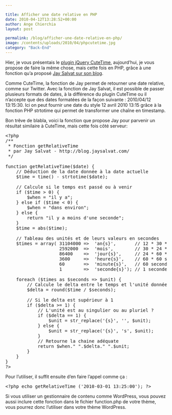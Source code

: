 ```yaml
---

title: Afficher une date relative en PHP
date: 2010-04-12T13:28:52+00:00
author: Ange Chierchia
layout: post

permalink: /blog/afficher-une-date-relative-en-php/
image: /contents/uploads/2010/04/phpcutetime.jpg
category: "Back-End"
---
```

Hier, je vous présentais le [plugin jQuery CuteTime](http://chierchia.fr/ajax-javascript/plugin-jquery-cutetime-affichez-vos-dates-comme-sur-twitter/ "Afficher de jolies dates en jQuery grâce à CuteTime"), aujourd&rsquo;hui, je vous propose de faire la même chose, mais cette fois en PHP, grâce à une fonction qu&rsquo;a proposé <a title="Temps relatif en PHP" href="http://blog.jaysalvat.com/articles/temps-relatif-en-php.php" target="_blank">Jay Salvat sur son blog</a>.<!--more-->

Comme CuteTime, la fonction de Jay permet de retourner une date relative, comme sur Twitter. Avec la fonction de Jay Salvat, il est possible de passer plusieurs formats de dates, à la différence du plugin CuteTime ou il n&rsquo;accepte que des dates formatées de la façon suivante : 2010/04/12 13:15:30. Ici on peut fournir une date du style 12 avril 2010 13:15 grâce à la fonction PHP strtotime qui permet de transformer une chaîne en timestamp.

Bon trêve de blabla, voici la fonction que propose Jay pour parvenir un résultat similaire à CuteTime, mais cette fois côté serveur:

<pre class="brush:php">&lt;?php
/**
 * Fonction getRelativeTime
 * par Jay Salvat - http://blog.jaysalvat.com/
 */

function getRelativeTime($date) {
    // Déduction de la date donnée à la date actuelle
    $time = time() - strtotime($date); 

    // Calcule si le temps est passé ou à venir
    if ($time &gt; 0) {
        $when = "il y a";
    } else if ($time &lt; 0) {
        $when = "dans environ";
    } else {
        return "il y a moins d'une seconde";
    }
    $time = abs($time); 

    // Tableau des unités et de leurs valeurs en secondes
    $times = array( 31104000 =&gt;  'an{s}',       // 12 * 30 * 24 * 60 * 60 secondes
                    2592000  =&gt;  'mois',        // 30 * 24 * 60 * 60 secondes
                    86400    =&gt;  'jour{s}',     // 24 * 60 * 60 secondes
                    3600     =&gt;  'heure{s}',    // 60 * 60 secondes
                    60       =&gt;  'minute{s}',   // 60 secondes
                    1        =&gt;  'seconde{s}'); // 1 seconde         

    foreach ($times as $seconds =&gt; $unit) {
        // Calcule le delta entre le temps et l'unité donnée
        $delta = round($time / $seconds); 

        // Si le delta est supérieur à 1
        if ($delta &gt;= 1) {
            // L'unité est au singulier ou au pluriel ?
            if ($delta == 1) {
                $unit = str_replace('{s}', '', $unit);
            } else {
                $unit = str_replace('{s}', 's', $unit);
            }
            // Retourne la chaine adéquate
            return $when." ".$delta." ".$unit;
        }
    }
}
?&gt;</pre>

Pour l&rsquo;utiliser, il suffit ensuite d&rsquo;en faire l&rsquo;appel comme ça :

<pre class="brush:php">&lt;?php echo getRelativeTime ('2010-03-01 13:25:00'); ?&gt;</pre>

Si vous utiliser un gestionnaire de contenu comme WordPress, vous pouvez aussi inclure cette fonction dans le fichier function.php de votre thème, vous pourrez donc l&rsquo;utiliser dans votre thème WordPress.